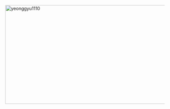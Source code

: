[<img width="1346" height="312" alt="yeonggyu1110" src="https://github.com/user-attachments/assets/d7886cda-5622-4207-8f7e-9a076f4214ed"/>](https://able-daughter-6e8.notion.site/YeongGyu-292a9dde58f480ba8a2bc0098e555938?pvs=74)
